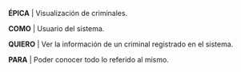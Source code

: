 **ÉPICA** | Visualización de criminales.

 **COMO** | Usuario del sistema.  
 
**QUIERO** | Ver la información de un criminal registrado en el sistema.  

**PARA** | Poder conocer todo lo referido al mismo.  

